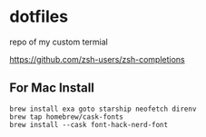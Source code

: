# dotfiles
repo of my custom termial

https://github.com/zsh-users/zsh-completions

## For Mac Install
```
brew install exa goto starship neofetch direnv
brew tap homebrew/cask-fonts
brew install --cask font-hack-nerd-font

```

